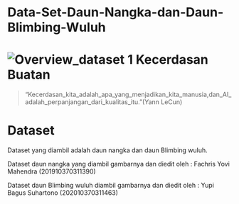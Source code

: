 # Data-Set-Daun-Nangka-dan-Daun-Blimbing-Wuluh

![Overview_dataset 1](https://github.com/fachris007/Data-Set-Daun-Nangka-dan-Daun-Blimbing-Wuluh-2019-390-dan-2020-463/blob/main/Image/Overview_dataset.jpg)
Kecerdasan Buatan
=================

>“Kecerdasan_kita_adalah_apa_yang_menjadikan_kita_manusia,dan_AI_adalah_perpanjangan_dari_kualitas_itu.”(Yann LeCun)

Dataset
=======
Dataset yang diambil adalah daun nangka dan daun Blimbing wuluh.

Dataset daun nangka yang diambil gambarnya dan diedit oleh : Fachris Yovi Mahendra (201910370311390)

Dataset daun Blimbing wuluh diambil gambarnya dan diedit oleh : Yupi Bagus Suhartono (202010370311463)
